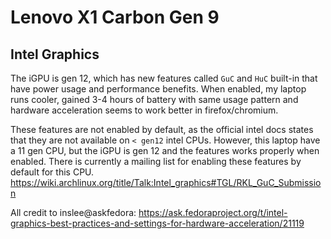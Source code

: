# Lenovo X1 Carbon Gen 9

## Intel Graphics

The iGPU is gen 12, which has new features called `GuC` and `HuC` built-in that have power usage and performance benefits. When enabled, my laptop runs cooler, gained 3-4 hours of battery with same usage pattern and hardware acceleration seems to work better in firefox/chromium.

These features are not enabled by default, as the official intel docs states that they are not available on `< gen12` intel CPUs. However, this laptop have a 11 gen CPU, but the iGPU is gen 12 and the features works properly when enabled. There is currently a mailing list for enabling these features by default for this CPU. https://wiki.archlinux.org/title/Talk:Intel_graphics#TGL/RKL_GuC_Submission

All credit to inslee@askfedora: https://ask.fedoraproject.org/t/intel-graphics-best-practices-and-settings-for-hardware-acceleration/21119